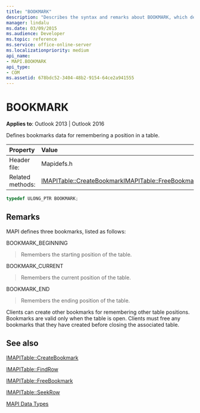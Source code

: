 ```yaml
---
title: "BOOKMARK"
description: "Describes the syntax and remarks about BOOKMARK, which defines bookmarks data for remembering a position in a table."
manager: lindalu
ms.date: 03/09/2015
ms.audience: Developer
ms.topic: reference
ms.service: office-online-server
ms.localizationpriority: medium
api_name:
- MAPI.BOOKMARK
api_type:
- COM
ms.assetid: 678bdc52-3404-48b2-9154-64ce2a941555
---
```


# BOOKMARK

  
  
**Applies to**: Outlook 2013 | Outlook 2016 
  
Defines bookmarks data for remembering a position in a table. 
  
|Property|Value|
|:-----|:-----|
|Header file:  <br/> |Mapidefs.h  <br/> |
|Related methods:  <br/> |[IMAPITable::CreateBookmark](imapitable-createbookmark.md)[IMAPITable::FreeBookmark](imapitable-freebookmark.md) <br/> |
   
```cpp
typedef ULONG_PTR BOOKMARK;
```

## Remarks

MAPI defines three bookmarks, listed as follows:
  
BOOKMARK_BEGINNING 
  
> Remembers the starting position of the table. 
    
BOOKMARK_CURRENT 
  
> Remembers the current position of the table.
    
BOOKMARK_END 
  
> Remembers the ending position of the table.
    
Clients can create other bookmarks for remembering other table positions. Bookmarks are valid only when the table is open. Clients must free any bookmarks that they have created before closing the associated table. 
  
## See also



[IMAPITable::CreateBookmark](imapitable-createbookmark.md)
  
[IMAPITable::FindRow](imapitable-findrow.md)
  
[IMAPITable::FreeBookmark](imapitable-freebookmark.md)
  
[IMAPITable::SeekRow](imapitable-seekrow.md)


[MAPI Data Types](mapi-data-types.md)

